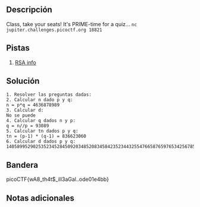 ## Descripción

Class, take your seats! It's PRIME-time for a quiz... `nc jupiter.challenges.picoctf.org 18821`

## Pistas

1. [RSA info](https://simple.wikipedia.org/wiki/RSA_algorithm)

## Solución

```python()
1. Resolver las preguntas dadas:
2. Calcular n dado p y q:
n = p*q = 4636878989
3. Calcular d:
No se puede
4. Calcular q dados n y p:
q = n//p = 93089
5. Calcular tn dados p y q:
tn = (p-1) * (q-1) = 836623060
6. Calcular d dados p y q:
14058995290253523452845092034852083458423523443255476658765976534256785432344543656774325678965444764543456765431411243423546478947934829734579072544358097548278097743250979234789724870924707240878402423245234587234011278923
```

## Bandera

picoCTF{wA8_th4t$_ill3aGal..ode01e4bb}

## Notas adicionales